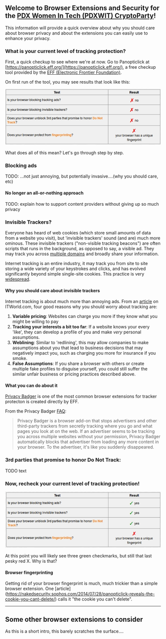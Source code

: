 ## Welcome to Browser Extensions and Security for the [PDX Women In Tech (PDXWIT) CryptoParty](https://www.meetup.com/ChickTech-Portland/events/240049691/)!

This information will provide a quick overview about why you should care about browser privacy and about the extensions you can easily use to enhance your privacy.



### What is your current level of tracking protection?

First, a quick checkup to see where we're at now.  Go to Panopticlick at [https://panopticlick.eff.org/](https://panopticlick.eff.org/), a free checkup tool provided by the [EFF (Electronic Frontier Foundation)](https://www.eff.org/).


On first run of the tool, you may see results that look like this:

![Image](first.jpeg)

What does all of this mean?  Let's go through step by step.

### Blocking ads
TODO: ...not just annoying, but potentially invasive....(why you should care, etc)
#### No longer an all-or-nothing approach
TODO: explain how to support content providers without giving up so much privacy


### Invisible Trackers?

Everyone has heard of web cookies (which store small amounts of data from a website you visit), but 'invisible trackers' sound (and are) much more ominous. These invisible trackers  ("non-visible tracking beacons") are often scripts that runs in the background, as opposed to say, a visible ad.  They may track you across [multiple domains](https://medium.com/building-contently/tracking-people-across-multiple-domains-when-cookies-just-arent-enough-b270cc95beb1) and broadly share your information.

Internet tracking is an entire industry, it may track you from site to site storing a wide variety of your keystrokes and clicks, and has evolved significantly beyond simple single-site cookies. This practice is very [widespread](https://webtransparency.cs.princeton.edu/webcensus/index.html#results).

#### Why you should care about invisible trackers

Internet tracking is about much more than annoying ads. From an [article](http://www.itworld.com/article/2710565/it-management/four-reasons-why-you-should-worry-about-online-tracking--and-advertising-isn-t-one-of-them-.html) on ITWorld.com, four good reasons why you should worry about tracking are:

1. **Variable pricing**: Websites can charge you more if they know what you might be willing to pay
2. **Tracking your interests a bit too far**: If a website knows your every 'like', they can develop a profile of you and make *very* personal assumptions.
3. **Weblining**: Similar to 'redlining', this may allow companies to make assumptions about you that lead to business decisions that may negatively impact you, such as charging you more for insurance if you smoke.
4. **False Assumptions**: If you share a browser with others or create multiple fake profiles to disguise yourself, you could still suffer the similar unfair business or pricing practices described above.

#### What you can do about it
[Privacy Badger](https://www.eff.org/privacybadger) is one of the most common browser extensions for tracker protecton is created directly by EFF.

From the Privacy Badger [FAQ](https://www.eff.org/privacybadger#faq-What-is-Privacy-Badger?):
>Privacy Badger is a browser add-on that stops advertisers and other third-party trackers from secretly tracking where you go and what pages you look at on the web.  If an advertiser seems to be tracking you across multiple websites without your permission, Privacy Badger automatically blocks that advertiser from loading any more content in your browser.  To the advertiser, it's like you suddenly disappeared.

###  3rd parties that promise to honor Do Not Track:
TODO text

### Now, recheck your current level of tracking protection!
![Image](last.jpeg)

At this point you will likely see three green checkmarks, but still that last pesky red X.  Why is that?

#### Browser fingerprinting
Getting rid of your browser fingerprint is much, much trickier than a simple browser extension.  One [article] (https://nakedsecurity.sophos.com/2014/07/28/panopticlick-reveals-the-cookie-you-cant-delete/) calls it "the cookie you can't delete".

---
## Some other browser extensions to consider
As this is a short intro, this barely scratches the surface....
